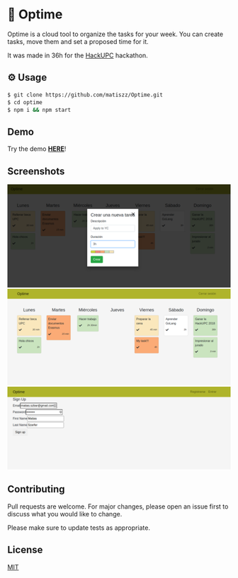 # 📅 Optime

Optime is a cloud tool to organize the tasks for your week.
You can create tasks, move them and set a proposed time for it.

It was made in 36h for the [HackUPC](https://hackupc.com/) hackathon.

## ⚙️ Usage

```bash
$ git clone https://github.com/matiszz/Optime.git
$ cd optime
$ npm i && npm start
```

## Demo

Try the demo **[HERE](https://optime-5785c.web.app)**!

## Screenshots
![create a task](https://github.com/matiszz/Optime/blob/master/images/createtask.png)
![dashboard](https://github.com/matiszz/Optime/blob/master/images/dashboard.png)
![sign in](https://github.com/matiszz/Optime/blob/master/images/signin.png)

## Contributing
Pull requests are welcome. For major changes, please open an issue first to discuss what you would like to change.

Please make sure to update tests as appropriate.

## License
[MIT](https://choosealicense.com/licenses/mit/)
